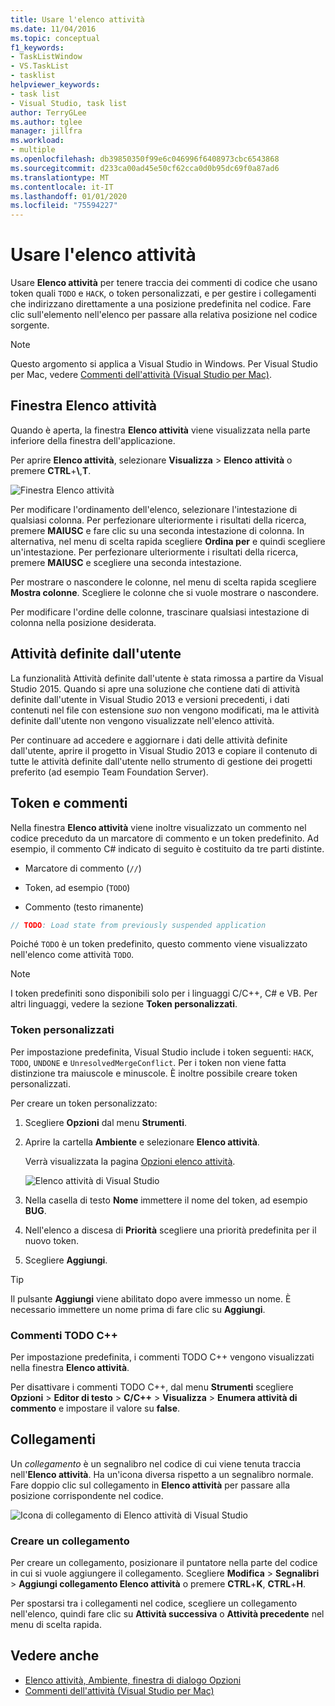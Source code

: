 ```yaml
---
title: Usare l'elenco attività
ms.date: 11/04/2016
ms.topic: conceptual
f1_keywords:
- TaskListWindow
- VS.TaskList
- tasklist
helpviewer_keywords:
- task list
- Visual Studio, task list
author: TerryGLee
ms.author: tglee
manager: jillfra
ms.workload:
- multiple
ms.openlocfilehash: db39850350f99e6c046996f6408973cbc6543868
ms.sourcegitcommit: d233ca00ad45e50cf62cca0d0b95dc69f0a87ad6
ms.translationtype: MT
ms.contentlocale: it-IT
ms.lasthandoff: 01/01/2020
ms.locfileid: "75594227"
---
```

# <a name="use-the-task-list"></a>Usare l'elenco attività

Usare **Elenco attività** per tenere traccia dei commenti di codice che usano token quali `TODO` e `HACK`, o token personalizzati, e per gestire i collegamenti che indirizzano direttamente a una posizione predefinita nel codice. Fare clic sull'elemento nell'elenco per passare alla relativa posizione nel codice sorgente.

> [!NOTE]
> Questo argomento si applica a Visual Studio in Windows. Per Visual Studio per Mac, vedere [Commenti dell'attività (Visual Studio per Mac)](/visualstudio/mac/task-comments).

## <a name="the-task-list-window"></a>Finestra Elenco attività

Quando è aperta, la finestra **Elenco attività** viene visualizzata nella parte inferiore della finestra dell'applicazione.

Per aprire **Elenco attività**, selezionare **Visualizza** > **Elenco attività** o premere **CTRL**+**\\**,**T**.

![Finestra Elenco attività](../ide/media/vs2015_task_list.png)

Per modificare l'ordinamento dell'elenco, selezionare l'intestazione di qualsiasi colonna. Per perfezionare ulteriormente i risultati della ricerca, premere **MAIUSC** e fare clic su una seconda intestazione di colonna. In alternativa, nel menu di scelta rapida scegliere **Ordina per** e quindi scegliere un'intestazione. Per perfezionare ulteriormente i risultati della ricerca, premere **MAIUSC** e scegliere una seconda intestazione.

Per mostrare o nascondere le colonne, nel menu di scelta rapida scegliere **Mostra colonne**. Scegliere le colonne che si vuole mostrare o nascondere.

Per modificare l'ordine delle colonne, trascinare qualsiasi intestazione di colonna nella posizione desiderata.

## <a name="user-tasks"></a>Attività definite dall'utente

La funzionalità Attività definite dall'utente è stata rimossa a partire da Visual Studio 2015. Quando si apre una soluzione che contiene dati di attività definite dall'utente in Visual Studio 2013 e versioni precedenti, i dati contenuti nel file con estensione *suo* non vengono modificati, ma le attività definite dall'utente non vengono visualizzate nell'elenco attività.

Per continuare ad accedere e aggiornare i dati delle attività definite dall'utente, aprire il progetto in Visual Studio 2013 e copiare il contenuto di tutte le attività definite dall'utente nello strumento di gestione dei progetti preferito (ad esempio Team Foundation Server).

## <a name="tokens-and-comments"></a>Token e commenti

Nella finestra **Elenco attività** viene inoltre visualizzato un commento nel codice preceduto da un marcatore di commento e un token predefinito. Ad esempio, il commento C# indicato di seguito è costituito da tre parti distinte.

- Marcatore di commento (`//`)

- Token, ad esempio (`TODO`)

- Commento (testo rimanente)

```csharp
// TODO: Load state from previously suspended application
```

Poiché `TODO` è un token predefinito, questo commento viene visualizzato nell'elenco come attività `TODO`.

> [!NOTE]
> I token predefiniti sono disponibili solo per i linguaggi C/C++, C# e VB. Per altri linguaggi, vedere la sezione **Token personalizzati**.

### <a name="custom-tokens"></a>Token personalizzati

Per impostazione predefinita, Visual Studio include i token seguenti: `HACK`, `TODO`, `UNDONE` e `UnresolvedMergeConflict`. Per i token non viene fatta distinzione tra maiuscole e minuscole. È inoltre possibile creare token personalizzati.

Per creare un token personalizzato:

1. Scegliere **Opzioni** dal menu **Strumenti**.

2. Aprire la cartella **Ambiente** e selezionare **Elenco attività**.

   Verrà visualizzata la pagina [Opzioni elenco attività](../ide/reference/task-list-environment-options-dialog-box.md).

   ![Elenco attività di Visual Studio](../ide/media/vs2015_task_list_options.png)

3. Nella casella di testo **Nome** immettere il nome del token, ad esempio **BUG**.

4. Nell'elenco a discesa di **Priorità** scegliere una priorità predefinita per il nuovo token.

5. Scegliere **Aggiungi**.

> [!TIP]
> Il pulsante **Aggiungi** viene abilitato dopo avere immesso un nome. È necessario immettere un nome prima di fare clic su **Aggiungi**.

### <a name="c-todo-comments"></a>Commenti TODO C++

Per impostazione predefinita, i commenti TODO C++ vengono visualizzati nella finestra **Elenco attività**.

Per disattivare i commenti TODO C++, dal menu **Strumenti** scegliere **Opzioni** > **Editor di testo** > **C/C++** > **Visualizza** > **Enumera attività di commento** e impostare il valore su **false**.

## <a name="shortcuts"></a>Collegamenti

Un *collegamento* è un segnalibro nel codice di cui viene tenuta traccia nell'**Elenco attività**. Ha un'icona diversa rispetto a un segnalibro normale. Fare doppio clic sul collegamento in **Elenco attività** per passare alla posizione corrispondente nel codice.

![Icona di collegamento di Elenco attività di Visual Studio](../ide/media/vs2015_task_list_bookmark.png)

### <a name="create-a-shortcut"></a>Creare un collegamento

Per creare un collegamento, posizionare il puntatore nella parte del codice in cui si vuole aggiungere il collegamento. Scegliere **Modifica** > **Segnalibri** > **Aggiungi collegamento Elenco attività** o premere **CTRL**+**K**, **CTRL**+**H**.

Per spostarsi tra i collegamenti nel codice, scegliere un collegamento nell'elenco, quindi fare clic su **Attività successiva** o **Attività precedente** nel menu di scelta rapida.

## <a name="see-also"></a>Vedere anche

- [Elenco attività, Ambiente, finestra di dialogo Opzioni](../ide/reference/task-list-environment-options-dialog-box.md)
- [Commenti dell'attività (Visual Studio per Mac)](/visualstudio/mac/task-comments)
